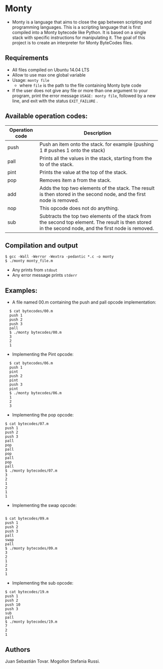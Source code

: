 # Monty 

- Monty is a language that aims to close the gap between scripting and programming languages. This is a scripting language that is first compiled into a Monty bytecode like Python. It is based on a single stack with specific instructions for manipulating it. The goal of this project is to create an interpreter for Monty ByteCodes files.

## Requirements
-   All files compiled on Ubuntu 14.04 LTS
-   Allow to use max one global variable
-   Usage:  `monty file`
    -   where  `file`  is the path to the file containing Monty byte code
-   If the user does not give any file or more than one argument to your program, print the error message  `USAGE: monty file`, followed by a new line, and exit with the status  `EXIT_FAILURE` .




## Available operation codes:


| Operation code | Description |
|--|--|
|push | Push an item onto the stack. for example (pushing 1 # pushes 1 onto the stack) | 
 | pall | Prints all the values ​​in the stack, starting from the to of the stack. |
  | pint | Prints the value at the top of the stack. | 
  | pop | Removes item a from the stack. | | exchange | Changes the top to stack items. |
   | add |Adds the top two elements of the stack. The result is then stored in the second node, and the first node is removed.|
| nop | This opcode does not do anything.|
| sub | Subtracts the top two elements of the stack from the second top element. The result is then stored in the second node, and the first node is removed. 



##   Compilation and output

```
$ gcc -Wall -Werror -Wextra -pedantic *.c -o monty
$ ./monty monty_file.m
```

-   Any prints from ` stdout ` 
-   Any error message prints ` stderr ` 


## Examples:

- A file named 00.m containing the push and pall opcode implementation:

```
  $ cat bytecodes/00.m
  push 1
  push 2
  push 3
  pall
  $ ./monty bytecodes/00.m
  3
  2
  1
  ```
- Implementing the Pint opcode:

```
  $ cat bytecodes/06.m
  push 1
  pint
  push 2
  pint
  push 3
  pint
  $ ./monty bytecodes/06.m
  1
  2
  3

```
- Implementing the pop opcode: 
 ```
$ cat bytecodes/07.m 
push 1
push 2
push 3
pall
pop
pall
pop
pall
pop
pall
$ ./monty bytecodes/07.m 
3
2
1
2
1
1
```
- Implementing the swap opcode: 
 ```

$ cat bytecodes/09.m 
push 1
push 2
push 3
pall
swap
pall
$ ./monty bytecodes/09.m 
3
2
1
2
3
1
```
- Implementing the sub opcode:

```
$ cat bytecodes/19.m 
push 1
push 2
push 10
push 3
sub
pall
$ ./monty bytecodes/19.m 
7
2
1
``` 
## Authors 
Juan Sebastián Tovar.
Mogollon Stefania Russi.   
